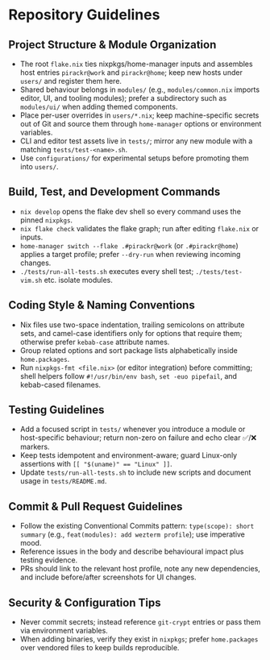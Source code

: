 # Repository Guidelines

## Project Structure & Module Organization
- The root `flake.nix` ties nixpkgs/home-manager inputs and assembles host entries `pirackr@work` and `pirackr@home`; keep new hosts under `users/` and register them here.
- Shared behaviour belongs in `modules/` (e.g., `modules/common.nix` imports editor, UI, and tooling modules); prefer a subdirectory such as `modules/ui/` when adding themed components.
- Place per-user overrides in `users/*.nix`; keep machine-specific secrets out of Git and source them through `home-manager` options or environment variables.
- CLI and editor test assets live in `tests/`; mirror any new module with a matching `tests/test-<name>.sh`.
- Use `configurations/` for experimental setups before promoting them into `users/`.

## Build, Test, and Development Commands
- `nix develop` opens the flake dev shell so every command uses the pinned `nixpkgs`.
- `nix flake check` validates the flake graph; run after editing `flake.nix` or inputs.
- `home-manager switch --flake .#pirackr@work` (or `.#pirackr@home`) applies a target profile; prefer `--dry-run` when reviewing incoming changes.
- `./tests/run-all-tests.sh` executes every shell test; `./tests/test-vim.sh` etc. isolate modules.

## Coding Style & Naming Conventions
- Nix files use two-space indentation, trailing semicolons on attribute sets, and camel-case identifiers only for options that require them; otherwise prefer `kebab-case` attribute names.
- Group related options and sort package lists alphabetically inside `home.packages`.
- Run `nixpkgs-fmt <file.nix>` (or editor integration) before committing; shell helpers follow `#!/usr/bin/env bash`, `set -euo pipefail`, and kebab-cased filenames.

## Testing Guidelines
- Add a focused script in `tests/` whenever you introduce a module or host-specific behaviour; return non-zero on failure and echo clear ✅/❌ markers.
- Keep tests idempotent and environment-aware; guard Linux-only assertions with `[[ "$(uname)" == "Linux" ]]`.
- Update `tests/run-all-tests.sh` to include new scripts and document usage in `tests/README.md`.

## Commit & Pull Request Guidelines
- Follow the existing Conventional Commits pattern: `type(scope): short summary` (e.g., `feat(modules): add wezterm profile`); use imperative mood.
- Reference issues in the body and describe behavioural impact plus testing evidence.
- PRs should link to the relevant host profile, note any new dependencies, and include before/after screenshots for UI changes.

## Security & Configuration Tips
- Never commit secrets; instead reference `git-crypt` entries or pass them via environment variables.
- When adding binaries, verify they exist in `nixpkgs`; prefer `home.packages` over vendored files to keep builds reproducible.
